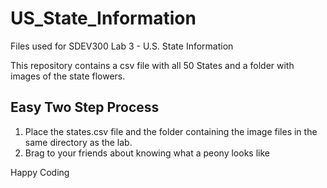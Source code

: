 # US_State_Information
Files used for SDEV300 Lab 3 - U.S. State Information

This repository contains a csv file with all 50 States and a folder with images of the state flowers.

## Easy Two Step Process
1. Place the states.csv file and the folder containing the image files in the same directory as the lab.
2. Brag to your friends about knowing what a peony looks like

Happy Coding
